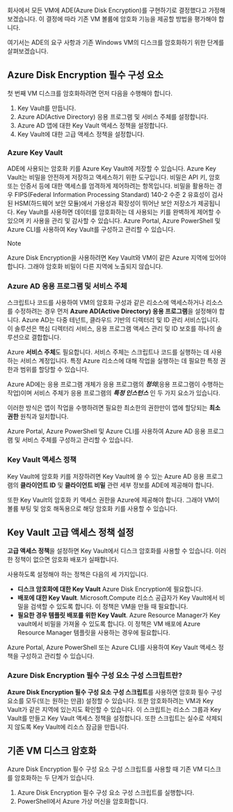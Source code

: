 회사에서 모든 VM에 ADE(Azure Disk Encryption)를 구현하기로 결정했다고 가정해 보겠습니다. 이 결정에 따라 기존 VM 볼륨에 암호화 기능을 제공할 방법을 평가해야 합니다.

여기서는 ADE의 요구 사항과 기존 Windows VM의 디스크를 암호화하기 위한 단계를 살펴보겠습니다.

## <a name="azure-disk-encryption-prerequisites"></a>Azure Disk Encryption 필수 구성 요소

첫 번째 VM 디스크를 암호화하려면 먼저 다음을 수행해야 합니다.

1. Key Vault를 만듭니다.
1. Azure AD(Active Directory) 응용 프로그램 및 서비스 주체를 설정합니다.
1. Azure AD 앱에 대한 Key Vault 액세스 정책을 설정합니다.
1. Key Vault에 대한 고급 액세스 정책을 설정합니다.

### <a name="azure-key-vault"></a>Azure Key Vault

ADE에 사용되는 암호화 키를 Azure Key Vault에 저장할 수 있습니다. Azure Key Vault는 비밀을 안전하게 저장하고 액세스하기 위한 도구입니다. 비밀은 API 키, 암호 또는 인증서 등에 대한 액세스를 엄격하게 제어하려는 항목입니다. 비밀을 활용하는 경우 FIPS(Federal Information Processing Standard) 140-2 수준 2 유효성이 검사된 HSM(하드웨어 보안 모듈)에서 가용성과 확장성이 뛰어난 보안 저장소가 제공됩니다. Key Vault를 사용하면 데이터를 암호화하는 데 사용되는 키를 완벽하게 제어할 수 있으며 키 사용을 관리 및 감사할 수 있습니다. Azure Portal, Azure PowerShell 및 Azure CLI를 사용하여 Key Vault를 구성하고 관리할 수 있습니다.

>[!NOTE]
> Azure Disk Encryption을 사용하려면 Key Vault와 VM이 같은 Azure 지역에 있어야 합니다. 그래야 암호화 비밀이 다른 지역에 노출되지 않습니다.

### <a name="azure-ad-application-and-service-principal"></a>Azure AD 응용 프로그램 및 서비스 주체

스크립트나 코드를 사용하여 VM의 암호화 구성과 같은 리소스에 액세스하거나 리소스를 수정하려는 경우 먼저 **Azure AD(Active Directory) 응용 프로그램**을 설정해야 합니다. Azure AD는 다중 테넌트, 클라우드 기반의 디렉터리 및 ID 관리 서비스입니다. 이 솔루션은 핵심 디렉터리 서비스, 응용 프로그램 액세스 관리 및 ID 보호를 하나의 솔루션으로 결합합니다.

Azure **서비스 주체**도 필요합니다. 서비스 주체는 스크립트나 코드를 실행하는 데 사용하는 서비스 계정입니다. 특정 Azure 리소스에 대해 작업을 실행하는 데 필요한 특정 권한과 범위를 할당할 수 있습니다.

Azure AD에는 응용 프로그램 개체가 응용 프로그램의 **_정의_**(응용 프로그램이 수행하는 작업)이며 서비스 주체가 응용 프로그램의 **_특정 인스턴스_** 인 두 가지 요소가 있습니다.

이러한 방식은 앱이 작업을 수행하려면 필요한 최소한의 권한만이 앱에 할당되는 **최소 권한** 원칙과 일치합니다.

Azure Portal, Azure PowerShell 및 Azure CLI를 사용하여 Azure AD 응용 프로그램 및 서비스 주체를 구성하고 관리할 수 있습니다.

### <a name="key-vault-access-policies"></a>Key Vault 액세스 정책

Key Vault에 암호화 키를 저장하려면 Key Vault에 쓸 수 있는 Azure AD 응용 프로그램의 **클라이언트 ID** 및 **클라이언트 비밀** 관련 세부 정보를 ADE에 제공해야 합니다.

또한 Key Vault의 암호화 키 액세스 권한을 Azure에 제공해야 합니다. 그래야 VM이 볼륨 부팅 및 암호 해독용으로 해당 암호화 키를 사용할 수 있습니다.

## <a name="set-key-vault-advanced-access-policies"></a>Key Vault 고급 액세스 정책 설정

**고급 액세스 정책**을 설정하면 Key Vault에서 디스크 암호화를 사용할 수 있습니다. 이러한 정책이 없으면 암호화 배포가 실패합니다. 

사용하도록 설정해야 하는 정책은 다음의 세 가지입니다.

- **디스크 암호화에 대한 Key Vault** Azure Disk Encryption에 필요합니다.
- **배포에 대한 Key Vault**. Microsoft.Compute 리소스 공급자가 Key Vault에서 비밀을 검색할 수 있도록 합니다. 이 정책은 VM을 만들 때 필요합니다.
- **필요한 경우 템플릿 배포를 위한 Key Vault**. Azure Resource Manager가 Key vault에서 비밀을 가져올 수 있도록 합니다. 이 정책은 VM 배포에 Azure Resource Manager 템플릿을 사용하는 경우에 필요합니다.

Azure Portal, Azure PowerShell 또는 Azure CLI를 사용하여 Key Vault 액세스 정책을 구성하고 관리할 수 있습니다.

### <a name="what-is-the-azure-disk-encryption-prerequisites-configuration-script"></a>Azure Disk Encryption 필수 구성 요소 구성 스크립트란?

**Azure Disk Encryption 필수 구성 요소 구성 스크립트**를 사용하면 암호화 필수 구성 요소를 모두(또는 원하는 만큼) 설정할 수 있습니다. 또한 암호화하려는 VM과 Key Vault가 같은 지역에 있는지도 확인할 수 있습니다. 이 스크립트는 리소스 그룹과 Key Vault를 만들고 Key Vault 액세스 정책을 설정합니다. 또한 스크립트는 실수로 삭제되지 않도록 Key Vault에 리소스 잠금을 만듭니다.

## <a name="encrypting-an-existing-vm-disk"></a>기존 VM 디스크 암호화

Azure Disk Encryption 필수 구성 요소 구성 스크립트를 사용할 때 기존 VM 디스크를 암호화하는 두 단계가 있습니다.

1. Azure Disk Encryption 필수 구성 요소 구성 스크립트를 실행합니다.
1. PowerShell에서 Azure 가상 머신을 암호화합니다.
